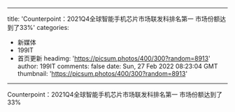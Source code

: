 
---
title: 'Counterpoint：2021Q4全球智能手机芯片市场联发科排名第一  市场份额达到了33%'
categories: 
 - 新媒体
 - 199IT
 - 首页更新
headimg: 'https://picsum.photos/400/300?random=8913'
author: 199IT
comments: false
date: Sun, 27 Feb 2022 08:23:04 GMT
thumbnail: 'https://picsum.photos/400/300?random=8913'
---

<div>   
Counterpoint：2021Q4全球智能手机芯片市场联发科排名第一  市场份额达到了33%  
</div>
            